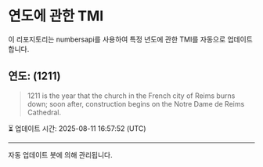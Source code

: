 
# 연도에 관한 TMI

이 리포지토리는 numbersapi를 사용하여 특정 년도에 관한 TMI를 자동으로 업데이트합니다.

## 연도: (1211)
> 1211 is the year that the church in the French city of Reims burns down; soon after, construction begins on the Notre Dame de Reims Cathedral.

⏳ 업데이트 시간: 2025-08-11 16:57:52 (UTC)

---
자동 업데이트 봇에 의해 관리됩니다.
